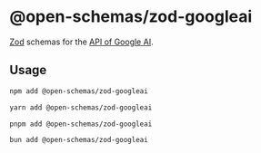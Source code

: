 # @open-schemas/zod-googleai

[Zod](https://zod.dev/) schemas for the [API of Google AI](https://ai.google.dev/api/rest).

## Usage

```bash
npm add @open-schemas/zod-googleai
```

```bash
yarn add @open-schemas/zod-googleai
```

```bash
pnpm add @open-schemas/zod-googleai
```

```bash
bun add @open-schemas/zod-googleai
```
